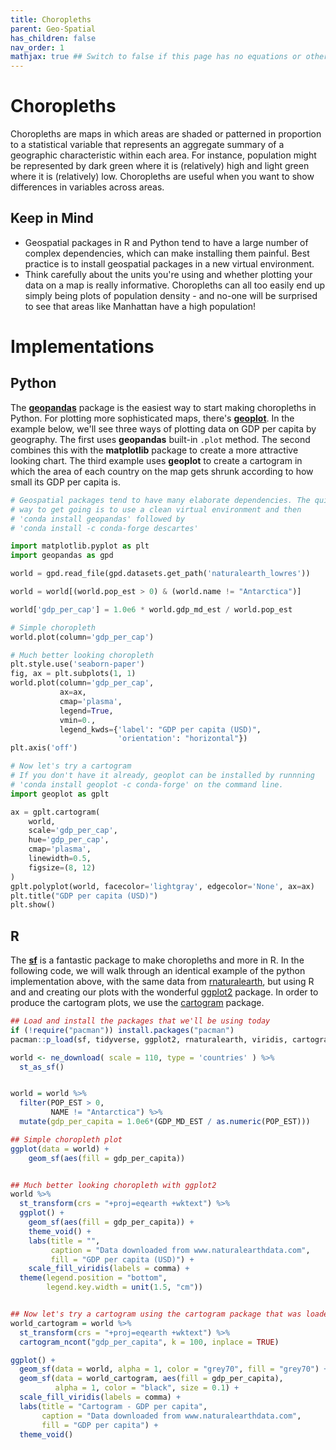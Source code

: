 ```yaml
---
title: Choropleths
parent: Geo-Spatial
has_children: false
nav_order: 1
mathjax: true ## Switch to false if this page has no equations or other math rendering.
---
```


# Choropleths

Choropleths are maps in which areas are shaded or patterned in proportion to a statistical variable that represents an aggregate summary of a geographic characteristic within each area. For instance, population might be represented by dark green where it is (relatively) high and light green where it is (relatively) low. Choropleths are useful when you want to show differences in variables across areas.

## Keep in Mind

- Geospatial packages in R and Python tend to have a large number of complex dependencies, which can make installing them painful. Best practice is to install geospatial packages in a new virtual environment.
- Think carefully about the units you're using and whether plotting your data on a map is really informative. Choropleths can all too easily end up simply being plots of population density - and no-one will be surprised to see that areas like Manhattan have a high population!

# Implementations

## Python

The [**geopandas**](https://geopandas.org/) package is the easiest way to start making choropleths in Python. For plotting more sophisticated maps, there's [**geoplot**](https://residentmario.github.io/geoplot/index.html). In the example below, we'll see three ways of plotting data on GDP per capita by geography. The first uses **geopandas** built-in `.plot` method. The second combines this with the **matplotlib** package to create a more attractive looking chart. The third example uses **geoplot** to create a cartogram in which the area of each country on the map gets shrunk according to how small its GDP per capita is.

```python
# Geospatial packages tend to have many elaborate dependencies. The quickest
# way to get going is to use a clean virtual environment and then
# 'conda install geopandas' followed by
# 'conda install -c conda-forge descartes'

import matplotlib.pyplot as plt
import geopandas as gpd

world = gpd.read_file(gpd.datasets.get_path('naturalearth_lowres'))

world = world[(world.pop_est > 0) & (world.name != "Antarctica")]

world['gdp_per_cap'] = 1.0e6 * world.gdp_md_est / world.pop_est

# Simple choropleth
world.plot(column='gdp_per_cap')

# Much better looking choropleth
plt.style.use('seaborn-paper')
fig, ax = plt.subplots(1, 1)
world.plot(column='gdp_per_cap',
           ax=ax,
           cmap='plasma',
           legend=True,
           vmin=0.,
           legend_kwds={'label': "GDP per capita (USD)",
                        'orientation': "horizontal"})
plt.axis('off')

# Now let's try a cartogram
# If you don't have it already, geoplot can be installed by runnning
# 'conda install geoplot -c conda-forge' on the command line.
import geoplot as gplt

ax = gplt.cartogram(
    world,
    scale='gdp_per_cap',
    hue='gdp_per_cap',
    cmap='plasma',
    linewidth=0.5,
    figsize=(8, 12)
)
gplt.polyplot(world, facecolor='lightgray', edgecolor='None', ax=ax)
plt.title("GDP per capita (USD)")
plt.show()
```

## R

The [**sf**](https://github.com/r-spatial/sf/) is a fantastic package to make choropleths and more in R. In the following code, we will walk through an identical example of the python implementation above, with the same data from [rnaturalearth](https://cran.r-project.org/web/packages/rnaturalearth/README.html), but using R and and creating our plots with the wonderful [ggplot2](https://ggplot2.tidyverse.org/) package. In order to produce the cartogram plots, we use the [cartogram](https://cran.r-project.org/web/packages/cartogram/index.html) package.

```r
## Load and install the packages that we'll be using today
if (!require("pacman")) install.packages("pacman")
pacman::p_load(sf, tidyverse, ggplot2, rnaturalearth, viridis, cartogram, scales)

world <- ne_download( scale = 110, type = 'countries' ) %>% 
  st_as_sf()


world = world %>% 
  filter(POP_EST > 0,
         NAME != "Antarctica") %>% 
  mutate(gdp_per_capita = 1.0e6*(GDP_MD_EST / as.numeric(POP_EST)))

## Simple choropleth plot
ggplot(data = world) +
    geom_sf(aes(fill = gdp_per_capita))


## Much better looking choropleth with ggplot2
world %>% 
  st_transform(crs = "+proj=eqearth +wktext") %>% 
  ggplot() +
    geom_sf(aes(fill = gdp_per_capita)) +
    theme_void() +
    labs(title = "",
         caption = "Data downloaded from www.naturalearthdata.com",
         fill = "GDP per capita (USD)") +
    scale_fill_viridis(labels = comma) +
  theme(legend.position = "bottom",
        legend.key.width = unit(1.5, "cm"))


## Now let's try a cartogram using the cartogram package that was loaded above
world_cartogram = world %>% 
  st_transform(crs = "+proj=eqearth +wktext") %>%
  cartogram_ncont("gdp_per_capita", k = 100, inplace = TRUE)

ggplot() +
  geom_sf(data = world, alpha = 1, color = "grey70", fill = "grey70") +
  geom_sf(data = world_cartogram, aes(fill = gdp_per_capita),
          alpha = 1, color = "black", size = 0.1) +
  scale_fill_viridis(labels = comma) +
  labs(title = "Cartogram - GDP per capita",
       caption = "Data downloaded from www.naturalearthdata.com",
       fill = "GDP per capita") +
  theme_void()
```
